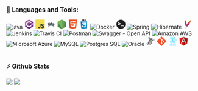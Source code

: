 ### 🚀 Languages and Tools:</summary>

<p align="left">
<img height="25" src="https://www.vectorlogo.zone/logos/java/java-icon.svg" alt="java" /></code>
<img height="25" src="https://raw.githubusercontent.com/devicons/devicon/master/icons/csharp/csharp-original.svg" alt="C#" /></code>
<img width="25" height="25" src="https://raw.githubusercontent.com/devicons/devicon/master/icons/javascript/javascript-original.svg" alt="javascript"  />
<img height="25" src="https://raw.githubusercontent.com/devicons/devicon/master/icons/groovy/groovy-original.svg" alt="Groovy" /></code>
<img height="25" src="https://raw.githubusercontent.com/github/explore/80688e429a7d4ef2fca1e82350fe8e3517d3494d/topics/nodejs/nodejs.png" alt="Node JS">
<img width="25" height="25" src="https://raw.githubusercontent.com/devicons/devicon/master/icons/html5/html5-original.svg" alt="HTML" />
<img width="25" height="25" src="https://raw.githubusercontent.com/devicons/devicon/master/icons/css3/css3-original-wordmark.svg" alt="CSS" />
<img height="25" src="https://www.vectorlogo.zone/logos/docker/docker-icon.svg" alt="Docker" />
<img height="25" src="https://raw.githubusercontent.com/github/explore/80688e429a7d4ef2fca1e82350fe8e3517d3494d/topics/terminal/terminal.png" alt="Terminal">
<img width="25" height="25" src="https://www.vectorlogo.zone/logos/springio/springio-icon.svg" alt="Spring" /></code>
<img width="25" height="25" src="https://www.vectorlogo.zone/logos/hibernate/hibernate-icon.svg" alt="Hibernate" /></code>
<img width="25" height="25" src="https://raw.githubusercontent.com/vscode-icons/vscode-icons/master/icons/file_type_maven.svg" alt="Apache Maven" /></code>
<img width="25" height="25" src="https://www.vectorlogo.zone/logos/jenkins/jenkins-icon.svg" alt="Jenkins" /></code>
<img width="25" height="25" src="https://www.vectorlogo.zone/logos/travis-ci/travis-ci-icon.svg" alt="Travis CI" /></code>
<img width="25" height="25" src="https://www.vectorlogo.zone/logos/getpostman/getpostman-icon.svg" alt="Postman" /></code>
<img width="25" height="25" src="https://www.vectorlogo.zone/logos/openapis/openapis-icon.svg" alt="Swagger - Open API" /></code>
<img width="25" height="25" src="https://www.vectorlogo.zone/logos/amazon_aws/amazon_aws-icon.svg" alt="Amazon AWS" /></code>
<img width="25" height="25" src="https://www.vectorlogo.zone/logos/microsoft_azure/microsoft_azure-icon.svg" alt="Microsoft Azure" /></code>
<img width="25" height="25" src="https://www.vectorlogo.zone/logos/mysql/mysql-icon.svg" alt="MySQL"/></code>
<img width="25" height="25" src="https://www.vectorlogo.zone/logos/postgresql/postgresql-icon.svg" alt="Postgres SQL"/></code>
<img width="25" height="25" src="https://www.vectorlogo.zone/logos/oracle/oracle-icon.svg" alt="Oracle"/></code>
<img width="25" height="25" src="https://raw.githubusercontent.com/devicons/devicon/master/icons/microsoftsqlserver/microsoftsqlserver-plain.svg" alt="SQL Server"/></code>
<img height="25" src="https://raw.githubusercontent.com/devicons/devicon/master/icons/git/git-original.svg" alt="GIT">
<img width="25" height="25" src="https://raw.githubusercontent.com/devicons/devicon/master/icons/react/react-original-wordmark.svg" alt="React JS" />
<img width="25" height="25" src="https://raw.githubusercontent.com/devicons/devicon/master/icons/angularjs/angularjs-original.svg" alt="Angular JS" />

</p>

#

### ⚡ Github Stats</b></summary>
<div align="left">
<img height="180em" src="https://github-readme-stats.vercel.app/api/top-langs/?username=leandrocgsi&show_icons=true&hide_border=true&layout=compact&langs_count=8&theme=default"/>	
<img height="180em" src="https://github-readme-stats.vercel.app/api?username=leandrocgsi&show_icons=true&hide_border=true&count_private=true&include_all_commits=true&theme=default" />
</div>	
